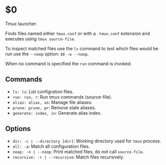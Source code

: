 $0
==

Tmux launcher.

Finds files named either `tmux.conf` or with a `.tmux.conf` extension and 
executes using `tmux source-file`.

To inspect matched files use the `ls` command to test which files would be run 
use the `--noop` option: `$0 -a --noop`.

When no command is specified the `run` command is invoked.

## Commands

* `ls: ls`: List configration files.
* `run: run, r`: Run tmux commands (source-file).
* `alias: alias, as`: Manage file aliases.
* `prune: prune, pr`: Remove stale aliases.
* `generate: index, in`: Generate alias index.

## Options

* `dir: -c | --directory [dir]`: Working directory used for `tmux` process.
* `all: -a`: Match all configuration files.
* `noop: -n | --noop`: Print matched files, do not call `source-file`.
* `recursive: -r | --recursive`: Match files recursively.

